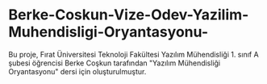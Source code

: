 # Berke-Coskun-Vize-Odev-Yazilim-Muhendisligi-Oryantasyonu-
Bu proje, Fırat Üniversitesi Teknoloji Fakültesi Yazılım Mühendisliği 1. sınıf A şubesi öğrencisi Berke Coşkun tarafından "Yazılım Mühendisliği Oryantasyonu" dersi için oluşturulmuştur.

